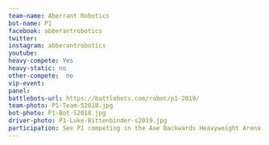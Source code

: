 ```yaml
---
team-name: Aberrant Robotics
bot-name: P1
facebook: abberantrobotics
twitter:
instagram: abberantrobotics
youtube:
heavy-compete: Yes
heavy-static: no
other-compete:  no
vip-event:
panel:
battlebots-url: https://battlebots.com/robot/p1-2019/
team-photo: P1-Team-S2018.jpg
bot-photo: P1-Bot-S2018.jpg
driver-photo: P1-Luke-Bittenbinder-s2019.jpg
participation: See P1 competing in the Axe Backwards Heavyweight Arena and join Aberrant Robotics at the Ruckus VIP fundraiser event!
---
```


